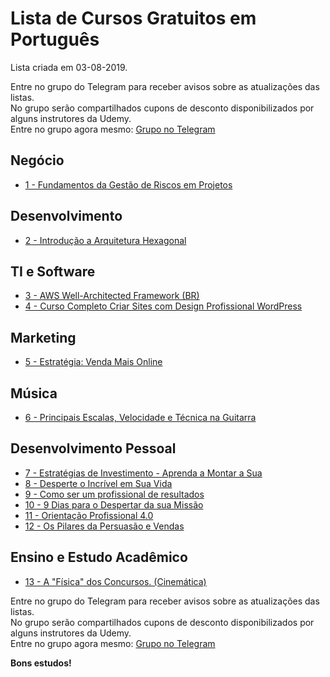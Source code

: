 # Lista de Cursos Gratuitos em Português

Lista criada em 03-08-2019.

Entre no grupo do Telegram para receber avisos sobre as atualizações das listas.  
No grupo serão compartilhados cupons de desconto disponibilizados por alguns instrutores da Udemy.  
Entre no grupo agora mesmo: [Grupo no Telegram](http://bit.ly/2UvKbVX)


## Negócio
 - [ 1 - Fundamentos da Gestão de Riscos em Projetos](https://www.udemy.com/fundamentos-da-gestao-de-riscos-em-projetos/?deal_code=UDEAFFFS719&ranMID=39197&ranEAID=LtOw5vJl/HM&ranSiteID=LtOw5vJl_HM-KQDd10zG3Lh23R2uu1J3CQ&LSNPUBID=LtOw5vJl/HM)


## Desenvolvimento
 - [ 2 - Introdução a Arquitetura Hexagonal](https://www.udemy.com/introducao-a-arquitetura-hexagonal/?deal_code=UDEAFFFS719&ranMID=39197&ranEAID=LtOw5vJl/HM&ranSiteID=LtOw5vJl_HM-KQDd10zG3Lh23R2uu1J3CQ&LSNPUBID=LtOw5vJl/HM)


## TI e Software
 - [ 3 - AWS Well-Architected Framework (BR)](https://www.udemy.com/aws-well-architected-framework/?deal_code=UDEAFFFS719&ranMID=39197&ranEAID=LtOw5vJl/HM&ranSiteID=LtOw5vJl_HM-KQDd10zG3Lh23R2uu1J3CQ&LSNPUBID=LtOw5vJl/HM)
 - [ 4 - Curso Completo Criar Sites com Design Profissional WordPress](https://www.udemy.com/curso-completo-criar-sites-com-design-profissional-wordpress/?deal_code=UDEAFFFS719&ranMID=39197&ranEAID=LtOw5vJl/HM&ranSiteID=LtOw5vJl_HM-KQDd10zG3Lh23R2uu1J3CQ&LSNPUBID=LtOw5vJl/HM)


## Marketing
 - [ 5 - Estratégia: Venda Mais Online](https://www.udemy.com/estrategia-venda-mais-online/?deal_code=UDEAFFFS719&ranMID=39197&ranEAID=LtOw5vJl/HM&ranSiteID=LtOw5vJl_HM-KQDd10zG3Lh23R2uu1J3CQ&LSNPUBID=LtOw5vJl/HM)


## Música
 - [ 6 - Principais Escalas, Velocidade e Técnica na Guitarra](https://www.udemy.com/tecnica-e-improvisacao-na-guitarra-pentatonica-modosgregos/?deal_code=UDEAFFFS719&ranMID=39197&ranEAID=LtOw5vJl/HM&ranSiteID=LtOw5vJl_HM-KQDd10zG3Lh23R2uu1J3CQ&LSNPUBID=LtOw5vJl/HM)


## Desenvolvimento Pessoal
 - [ 7 - Estratégias de Investimento - Aprenda a Montar a Sua](https://www.udemy.com/como-criar-riqueza/?deal_code=UDEAFFFS719&ranMID=39197&ranEAID=LtOw5vJl/HM&ranSiteID=LtOw5vJl_HM-KQDd10zG3Lh23R2uu1J3CQ&LSNPUBID=LtOw5vJl/HM)
 - [ 8 - Desperte o Incrível em Sua Vida](https://www.udemy.com/despertando-o-incrivel/?deal_code=UDEAFFFS719&ranMID=39197&ranEAID=LtOw5vJl/HM&ranSiteID=LtOw5vJl_HM-KQDd10zG3Lh23R2uu1J3CQ&LSNPUBID=LtOw5vJl/HM)
 - [ 9 - Como ser um profissional de resultados](https://www.udemy.com/profissional-de-resultados/?deal_code=UDEAFFFS719&ranMID=39197&ranEAID=LtOw5vJl/HM&ranSiteID=LtOw5vJl_HM-KQDd10zG3Lh23R2uu1J3CQ&LSNPUBID=LtOw5vJl/HM)
 - [ 10 - 9 Dias para o Despertar da sua Missão](https://www.udemy.com/despertar_missao/?deal_code=UDEAFFFS719&ranMID=39197&ranEAID=LtOw5vJl/HM&ranSiteID=LtOw5vJl_HM-KQDd10zG3Lh23R2uu1J3CQ&LSNPUBID=LtOw5vJl/HM)
 - [ 11 - Orientação Profissional 4.0](https://www.udemy.com/orientacaoprofissionaljobiflix/?deal_code=UDEAFFFS719&ranMID=39197&ranEAID=LtOw5vJl/HM&ranSiteID=LtOw5vJl_HM-KQDd10zG3Lh23R2uu1J3CQ&LSNPUBID=LtOw5vJl/HM)
 - [ 12 - Os Pilares da Persuasão e Vendas](https://www.udemy.com/persuasao/?deal_code=UDEAFFFS719&ranMID=39197&ranEAID=LtOw5vJl/HM&ranSiteID=LtOw5vJl_HM-KQDd10zG3Lh23R2uu1J3CQ&LSNPUBID=LtOw5vJl/HM)


## Ensino e Estudo Acadêmico
 - [ 13 - A "Física" dos Concursos. (Cinemática)](https://www.udemy.com/a-fisica-dos-concursos-cinematica/?deal_code=UDEAFFFS719&ranMID=39197&ranEAID=LtOw5vJl/HM&ranSiteID=LtOw5vJl_HM-KQDd10zG3Lh23R2uu1J3CQ&LSNPUBID=LtOw5vJl/HM)


Entre no grupo do Telegram para receber avisos sobre as atualizações das listas.  
No grupo serão compartilhados cupons de desconto disponibilizados por alguns instrutores da Udemy.  
Entre no grupo agora mesmo: [Grupo no Telegram](http://bit.ly/2UvKbVX)


**Bons estudos!**
